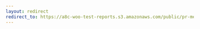 ```yaml
---
layout: redirect
redirect_to: https://a8c-woo-test-reports.s3.amazonaws.com/public/pr-merge/39219/api/index.html
---
```

